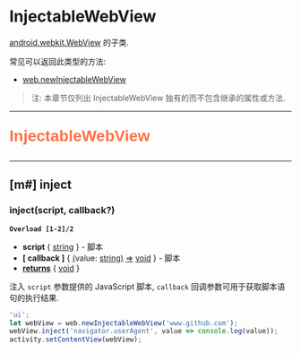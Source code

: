 # InjectableWebView

[android.webkit.WebView](https://developer.android.com/reference/android/webkit/WebView) 的子类.

常见可以返回此类型的方法:

- [web.newInjectableWebView](web#m-newinjectablewebview)

> 注: 本章节仅列出 InjectableWebView 独有的而不包含继承的属性或方法.

---

<p style="font: bold 2em sans-serif; color: #FF7043">InjectableWebView</p>

---

## [m#] inject

### inject(script, callback?)

**`Overload [1-2]/2`**

- **script** { [string](dataTypes#string) } - 脚本
- **[ callback ]** { [(](dataTypes#function)value: [string](dataTypes#string)[)](dataTypes#function) [=>](dataTypes#function) [void](dataTypes#void) } - 脚本
- <ins>**returns**</ins> { [void](dataTypes#void) }

注入 `script` 参数提供的 JavaScript 脚本, `callback` 回调参数可用于获取脚本语句的执行结果.

```js
'ui';
let webView = web.newInjectableWebView('www.github.com');
webView.inject('navigator.userAgent', value => console.log(value));
activity.setContentView(webView);
```